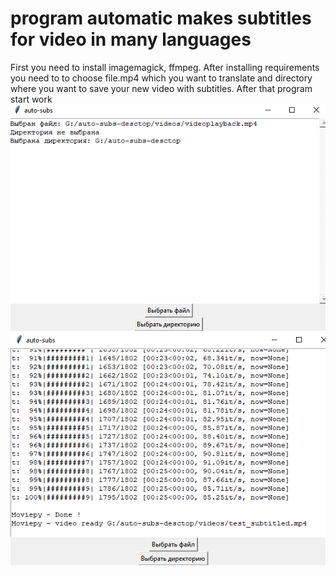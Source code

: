 # program automatic makes subtitles for video in many languages

First you need to install imagemagick, ffmpeg. 
After installing requirements you need to to choose file.mp4 which you want to translate and directory where you want to save your new video with subtitles. After that program start work
![Alt text](./images/image.png)
![Alt text](./images/image2.png)